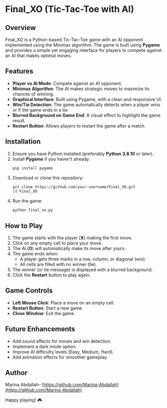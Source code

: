# Final\_XO (Tic-Tac-Toe with AI)

## Overview

Final\_XO is a Python-based Tic-Tac-Toe game with an AI opponent implemented using the Minimax algorithm. The game is built using **Pygame** and provides a simple yet engaging interface for players to compete against an AI that makes optimal moves.

## Features

- **Player vs AI Mode**: Compete against an AI opponent.
- **Minimax Algorithm**: The AI makes strategic moves to maximize its chances of winning.
- **Graphical Interface**: Built using Pygame, with a clean and responsive UI.
- **Win/Tie Detection**: The game automatically detects when a player wins or if the game ends in a tie.
- **Blurred Background on Game End**: A visual effect to highlight the game result.
- **Restart Button**: Allows players to restart the game after a match.

## Installation

1. Ensure you have Python installed (preferably **Python 3.8.10** or later).
2. Install **Pygame** if you haven't already:
   ```sh
   pip install pygame
   ```
3. Download or clone this repository:
   ```sh
   git clone https://github.com/your-username/Final_XO.git
   cd Final_XO
   ```
4. Run the game:
   ```sh
   python final_xo.py
   ```

## How to Play

1. The game starts with the player (**X**) making the first move.
2. Click on any empty cell to place your move.
3. The AI (**O**) will automatically make its move after yours.
4. The game ends when:
   - A player gets three marks in a row, column, or diagonal (win).
   - All cells are filled with no winner (tie).
5. The winner (or tie message) is displayed with a blurred background.
6. Click the **Restart** button to play again.

## Game Controls

- **Left Mouse Click**: Place a move on an empty cell.
- **Restart Button**: Start a new game.
- **Close Window**: Exit the game.

## Future Enhancements

- Add sound effects for moves and win detection.
- Implement a dark mode option.
- Improve AI difficulty levels (Easy, Medium, Hard).
- Add animation effects for smoother gameplay.


## Author

Marina Abdallah– [https://github.com/Marina-Abdallah](https://github.com/Marina-Abdallah)

Happy playing! 🎮

